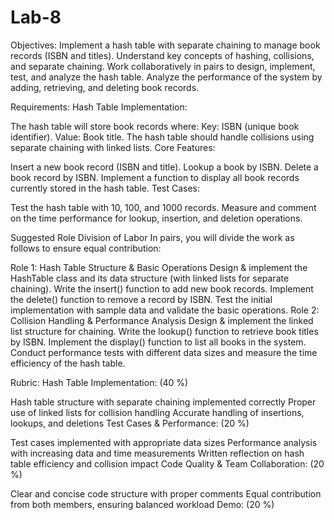 # Lab-8
Objectives:
Implement a hash table with separate chaining to manage book records (ISBN and titles).
Understand key concepts of hashing, collisions, and separate chaining.
Work collaboratively in pairs to design, implement, test, and analyze the hash table.
Analyze the performance of the system by adding, retrieving, and deleting book records.
 

Requirements:
Hash Table Implementation:

The hash table will store book records where:
Key: ISBN (unique book identifier).
Value: Book title.
The hash table should handle collisions using separate chaining with linked lists.
Core Features:

Insert a new book record (ISBN and title).
Lookup a book by ISBN.
Delete a book record by ISBN.
Implement a function to display all book records currently stored in the hash table.
Test Cases:

Test the hash table with 10, 100, and 1000 records.
Measure and comment on the time performance for lookup, insertion, and deletion operations.
 

Suggested Role Division of Labor
In pairs, you will divide the work as follows to ensure equal contribution:

Role 1: Hash Table Structure & Basic Operations
Design & implement the HashTable class and its data structure (with linked lists for separate chaining).
Write the insert() function to add new book records.
Implement the delete() function to remove a record by ISBN.
Test the initial implementation with sample data and validate the basic operations.
Role 2: Collision Handling & Performance Analysis
Design & implement the linked list structure for chaining.
Write the lookup() function to retrieve book titles by ISBN.
Implement the display() function to list all books in the system.
Conduct performance tests with different data sizes and measure the time efficiency of the hash table.
 

Rubric:
Hash Table Implementation: (40 %)

Hash table structure with separate chaining implemented correctly
Proper use of linked lists for collision handling
Accurate handling of insertions, lookups, and deletions
Test Cases & Performance: (20 %)

Test cases implemented with appropriate data sizes
Performance analysis with increasing data and time measurements
Written reflection on hash table efficiency and collision impact
Code Quality & Team Collaboration: (20 %)

Clear and concise code structure with proper comments
Equal contribution from both members, ensuring balanced workload
Demo: (20 %)
